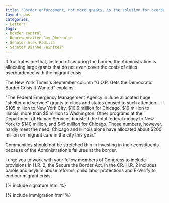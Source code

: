 ```yaml
---
title: "Border enforcement, not more grants, is the solution for overburdened cities"
layout: post
categories:
- Letters
tags:
- border control
- Representative Jay Obernolte
- Senator Alex Padilla
- Senator Dianne Feinstein
---
```


It frustrates me that, instead of securing the border, the Administration is allocating large grants that do not even cover the costs of cities overburdened with the migrant crisis.

The New York Times's September column "G.O.P. Gets the Democratic Border Crisis It Wanted" explains:

"The Federal Emergency Management Agency in June allocated huge "shelter and service" grants to cities and states unused to such attention --- $105 million to New York City, $10.6 million for Chicago, $19 million to Illinois, more than $5 million to Washington. Other programs at the Department of Human Services boosted the total federal money to New York to $140 million, and $45 million for Chicago. Those numbers, however, hardly meet the need: Chicago and Illinois alone have allocated about $200 million on migrant care in the city this year."

Communities should not be stretched thin in investing in their constituents because of the Administration's failures at the border.

I urge you to work with your fellow members of Congress to include provisions in H.R. 2, the Secure the Border Act, in the CR. H.R. 2 includes parole and asylum abuse reforms, child labor protections and E-Verify to end our migrant crisis.

{% include signature.html %}

{% include immigration.html %}
